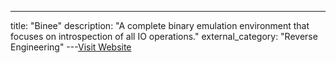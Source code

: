 ---
title: "Binee"
description: "A complete binary emulation environment that focuses on introspection of all IO operations."
external_category: "Reverse Engineering"
---[Visit Website](https://github.com/carbonblack/binee)

